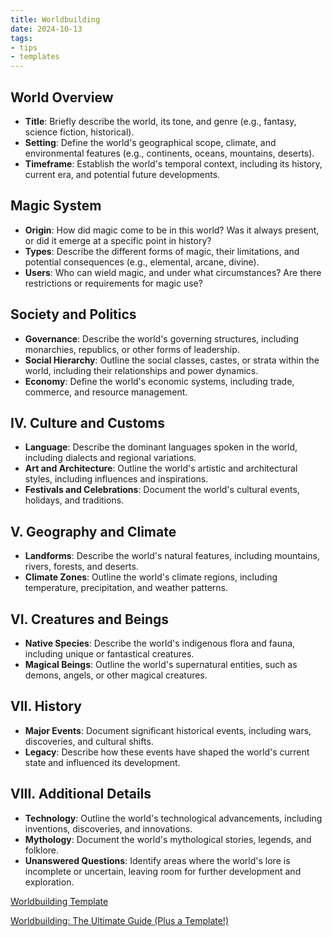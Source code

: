 ```yaml
---
title: Worldbuilding
date: 2024-10-13
tags:
- tips
- templates
---
```


## World Overview  

* **Title**: Briefly describe the world, its tone, and genre (e.g., fantasy, science fiction, historical).
* **Setting**: Define the world's geographical scope, climate, and environmental features (e.g., continents, oceans, mountains, deserts).
* **Timeframe**: Establish the world's temporal context, including its history, current era, and potential future developments.

## Magic System

* **Origin**: How did magic come to be in this world? Was it always present, or did it emerge at a specific point in history?
* **Types**: Describe the different forms of magic, their limitations, and potential consequences (e.g., elemental, arcane, divine).
* **Users**: Who can wield magic, and under what circumstances? Are there restrictions or requirements for magic use?

## Society and Politics

* **Governance**: Describe the world's governing structures, including monarchies, republics, or other forms of leadership.
* **Social Hierarchy**: Outline the social classes, castes, or strata within the world, including their relationships and power dynamics.
* **Economy**: Define the world's economic systems, including trade, commerce, and resource management.

## IV. Culture and Customs

* **Language**: Describe the dominant languages spoken in the world, including dialects and regional variations.
* **Art and Architecture**: Outline the world's artistic and architectural styles, including influences and inspirations.
* **Festivals and Celebrations**: Document the world's cultural events, holidays, and traditions.

## V. Geography and Climate

* **Landforms**: Describe the world's natural features, including mountains, rivers, forests, and deserts.
* **Climate Zones**: Outline the world's climate regions, including temperature, precipitation, and weather patterns.

## VI. Creatures and Beings

* **Native Species**: Describe the world's indigenous flora and fauna, including unique or fantastical creatures.
* **Magical Beings**: Outline the world's supernatural entities, such as demons, angels, or other magical creatures.

## VII. History

* **Major Events**: Document significant historical events, including wars, discoveries, and cultural shifts.  
* **Legacy**: Describe how these events have shaped the world's current state and influenced its development.

## VIII. Additional Details

* **Technology**: Outline the world's technological advancements, including inventions, discoveries, and innovations.
* **Mythology**: Document the world's mythological stories, legends, and folklore.
* **Unanswered Questions**: Identify areas where the world's lore is incomplete or uncertain, leaving room for further development and exploration.

[Worldbuilding Template](https://kindlepreneur.com/worldbuilding-template/)

[Worldbuilding: The Ultimate Guide (Plus a Template!)](https://www.scribophile.com/academy/what-is-worldbuilding)

